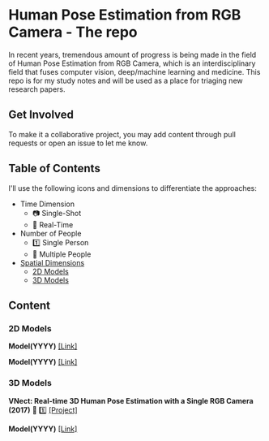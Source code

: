 # Human Pose Estimation from RGB Camera - The repo
In recent years, tremendous amount of progress is being made in the field of Human Pose Estimation from RGB Camera, which is an interdisciplinary field that fuses computer vision, deep/machine learning and medicine. This repo is for my study notes and will be used as a place for triaging new research papers. 

## Get Involved
To make it a collaborative project, you may add content through pull requests or open an issue to let me know. 

## Table of Contents

I'll use the following icons and dimensions to differentiate the approaches:

- Time Dimension
	- :camera: Single-Shot 
	- :movie_camera: Real-Time
- Number of People
	- :one: Single Person
	- :1234: Multiple People
- [Spatial Dimensions](#spatial)
	- [2D Models](#2d_models)
	- [3D Models](#3d_models)


<a name="spatial" />

## Content

<a name="2d_models" />

### 2D Models
<b>Model(YYYY)</b> [[Link]](http://www.tum.de/)

<b>Model(YYYY)</b> [[Link]](http://www.tum.de/)

<a name="3d_models" />

### 3D Models
<b>VNect: Real-time 3D Human Pose Estimation with a Single RGB Camera (2017)</b> :movie_camera: :one: [[Project]](http://gvv.mpi-inf.mpg.de/projects/VNect/)

<b>Model(YYYY)</b> [[Link]](http://www.tum.de/)